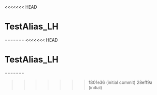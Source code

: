<<<<<<< HEAD
# TestAlias_LH
=======
<<<<<<< HEAD
# TestAlias_LH
=======
 
>>>>>>> f801e36 (initial commit)
>>>>>>> 28eff9a (initial)
